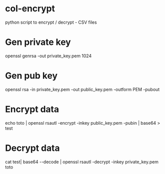 # col-encrypt
python script to encrypt / decrypt - CSV files

# Gen private key
openssl genrsa -out private_key.pem 1024

# Gen pub key
openssl rsa -in private_key.pem -out public_key.pem -outform PEM -pubout

# Encrypt data
echo toto | openssl rsautl -encrypt -inkey public_key.pem -pubin | base64 > test

# Decrypt data
cat test| base64 --decode | openssl rsautl -decrypt -inkey private_key.pem
toto
